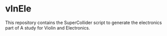 # vlnEle
This repository contains the SuperCollider script to generate 
the electronics part of A study for Violin and Electronics.
